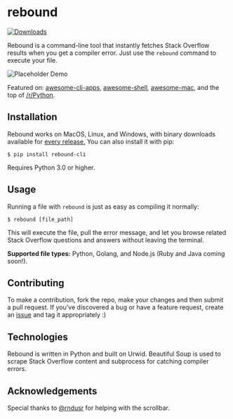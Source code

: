# rebound

[![Downloads](http://pepy.tech/badge/rebound-cli)](http://pepy.tech/count/rebound-cli)

Rebound is a command-line tool that instantly fetches Stack Overflow results when you get a compiler error. Just use the `rebound` command to execute your file.

![Placeholder Demo](demo.gif)

Featured on: [awesome-cli-apps](https://github.com/agarrharr/awesome-cli-apps), [awesome-shell](https://github.com/alebcay/awesome-shell), [awesome-mac](https://github.com/jaywcjlove/awesome-mac), and the top of [/r/Python](https://www.reddit.com/r/Python/comments/8cwq72/i_made_a_commandline_tool_that_instantly_fetches/).

## Installation

Rebound works on MacOS, Linux, and Windows, with binary downloads available for [every release.](https://github.com/shobrook/rebound/releases) You can also install it with pip:

`$ pip install rebound-cli`

Requires Python 3.0 or higher.

## Usage

Running a file with `rebound` is just as easy as compiling it normally:

`$ rebound [file_path]`

This will execute the file, pull the error message, and let you browse related Stack Overflow questions and answers without leaving the terminal.

__Supported file types:__ Python, Golang, and Node.js (Ruby and Java coming soon!).

## Contributing

To make a contribution, fork the repo, make your changes and then submit a pull request. If you've discovered a bug or have a feature request, create an [issue](https://github.com/shobrook/rebound/issues/new) and tag it appropriately :)

## Technologies

Rebound is written in Python and built on Urwid. Beautiful Soup is used to scrape Stack Overflow content and subprocess for catching compiler errors.

## Acknowledgements

Special thanks to [@rndusr](https://github.com/rndusr) for helping with the scrollbar.
